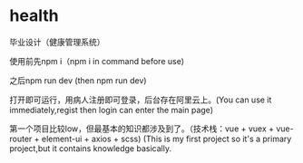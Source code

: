 # health
毕业设计（健康管理系统）


使用前先npm i（npm i in command before use)

之后npm run dev (then  npm run dev)

打开即可运行，用病人注册即可登录，后台存在阿里云上。(You can use it immediately,regist then login can enter the main page)

第一个项目比较low，但最基本的知识都涉及到了。（技术栈：vue + vuex + vue-router + element-ui + axios + scss)
(This is my first project so it's a primary project,but it contains knowledge basically.
